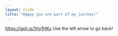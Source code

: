 ```yaml
---
layout: slide
title: "Happy you are part of my journey!"
---
```

https://gph.is/1Hy1HKv
Use the left arrow to go back!
